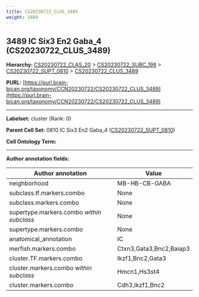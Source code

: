 ```yaml
---
title: CS20230722_CLUS_3489
weight: 3489
---
```

## 3489 IC Six3 En2 Gaba_4 (CS20230722_CLUS_3489)
<b>Hierarchy: </b>
[CS20230722_CLAS_20](../CS20230722_CLAS_20) >
[CS20230722_SUBC_198](../CS20230722_SUBC_198) >
[CS20230722_SUPT_0810](../CS20230722_SUPT_0810) >
[CS20230722_CLUS_3489](../CS20230722_CLUS_3489)

**PURL:** [https://purl.brain-bican.org/taxonomy/CCN20230722/CS20230722_CLUS_3489](https://purl.brain-bican.org/taxonomy/CCN20230722/CS20230722_CLUS_3489)

---


**Labelset:** cluster (Rank: 0)

**Parent Cell Set:** 0810 IC Six3 En2 Gaba_4 ([CS20230722_SUPT_0810](../CS20230722_SUPT_0810))



**Cell Ontology Term:** 

[MARKER GENES.]: #


---

[TRANSFERRED ANNOTATIONS.]: #


[AUTHOR ANNOTATION FIELDS.]: #


**Author annotation fields:**

| Author annotation | Value |
|-------------------|-------|
|neighborhood|MB-HB-CB-GABA|
|subclass.tf.markers.combo|None|
|subclass.markers.combo|None|
|supertype.markers.combo _within subclass_|None|
|supertype.markers.combo|None|
|anatomical_annotation|IC|
|merfish.markers.combo|Ctxn3,Gata3,Bnc2,Baiap3|
|cluster.TF.markers.combo|Ikzf1,Bnc2,Gata3|
|cluster.markers.combo _within subclass_|Hmcn1,Hs3st4|
|cluster.markers.combo|Cdh3,Ikzf1,Bnc2|
